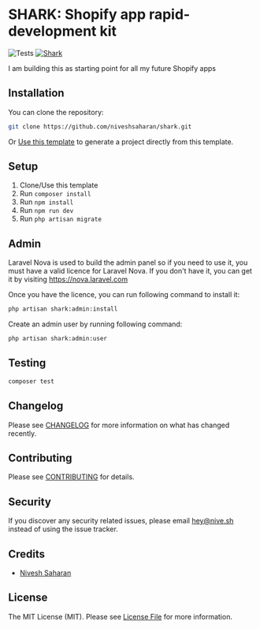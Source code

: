# SHARK: Shopify app rapid-development kit

![Tests](https://github.com/niveshsaharan/shark/workflows/Tests/badge.svg)
[![Shark](https://img.shields.io/endpoint?url=https://dashboard.cypress.io/badge/count/47ezsk/master&style=flat&logo=cypress)](https://dashboard.cypress.io/projects/cm138z/runs)


I am building this as starting point for all my future Shopify apps

## Installation

You can clone the repository:

```bash
git clone https://github.com/niveshsaharan/shark.git
```

Or [Use this template](https://github.com/niveshsaharan/shark/generate) to generate a project directly from this template.

## Setup
1. Clone/Use this template
1. Run `composer install`
1. Run `npm install`
1. Run `npm run dev`
1. Run `php artisan migrate`


## Admin
Laravel Nova is used to build the admin panel so if you need to use it, you must have a valid licence for Laravel Nova. If you  don't have it, you can get it by visiting https://nova.laravel.com

Once you have the licence, you can run following command to install it:

```bash
php artisan shark:admin:install
```

Create an admin user by running following command:

```bash
php artisan shark:admin:user
```

## Testing

``` bash
composer test
```

## Changelog

Please see [CHANGELOG](CHANGELOG.md) for more information on what has changed recently.

## Contributing

Please see [CONTRIBUTING](CONTRIBUTING.md) for details.

## Security

If you discover any security related issues, please email hey@nive.sh instead of using the issue tracker.

## Credits

- [Nivesh Saharan](https://github.com/niveshsaharan)

## License

The MIT License (MIT). Please see [License File](LICENSE.md) for more information.

